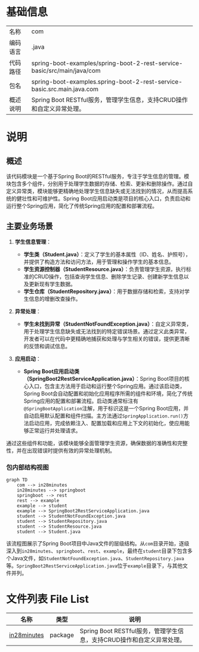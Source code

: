 # 基础信息

|      |      |
|------|------|
| 名称 | com |
| 编码语言 | .java |
| 代码路径 | spring-boot-examples/spring-boot-2-rest-service-basic/src/main/java/com |
| 包名 | spring-boot-examples.spring-boot-2-rest-service-basic.src.main.java.com |
| 概述说明 | Spring Boot RESTful服务，管理学生信息，支持CRUD操作和自定义异常处理。 |

# 说明

## 概述

该代码模块是一个基于Spring Boot的RESTful服务，专注于学生信息的管理。模块包含多个组件，分别用于处理学生数据的存储、检索、更新和删除操作。通过自定义异常类，模块能够更精确地处理学生信息缺失或无法找到的情况，从而提高系统的健壮性和可维护性。Spring Boot应用启动类是项目的核心入口，负责启动和运行整个Spring应用，简化了传统Spring应用的配置和部署流程。

## 主要业务场景

1. **学生信息管理**：
   - **学生类（Student.java）**：定义了学生的基本属性（ID、姓名、护照号），并提供了构造方法和访问方法，用于管理和操作学生的基本信息。
   - **学生资源控制器（StudentResource.java）**：负责管理学生资源，执行标准的CRUD操作，包括查询学生信息、删除学生记录、创建新学生信息以及更新现有学生数据。
   - **学生仓库（StudentRepository.java）**：用于数据存储和检索，支持对学生信息的增删改查操作。

2. **异常处理**：
   - **学生未找到异常（StudentNotFoundException.java）**：自定义异常类，用于处理学生信息缺失或无法找到的特定错误场景。通过定义此类异常，开发者可以在代码中更精确地捕获和处理与学生相关的错误，提供更清晰的反馈和调试信息。

3. **应用启动**：
   - **Spring Boot应用启动类（SpringBoot2RestServiceApplication.java）**：Spring Boot项目的核心入口，包含主方法用于启动和运行整个Spring应用。通过该启动类，Spring Boot会自动配置和初始化应用程序所需的组件和环境，简化了传统Spring应用的配置和部署流程。启动类通常标注有`@SpringBootApplication`注解，用于标识这是一个Spring Boot应用，并自动启用默认配置和组件扫描。主方法通过`SpringApplication.run()`方法启动应用，完成依赖注入、配置加载和应用上下文的初始化，使应用能够正常运行并处理请求。

通过这些组件和功能，该模块能够全面管理学生资源，确保数据的准确性和完整性，并在出现错误时提供有效的异常处理机制。


### 包内部结构视图

```mermaid
graph TD
    com --> in28minutes
    in28minutes --> springboot
    springboot --> rest
    rest --> example
    example --> student
    example --> SpringBoot2RestServiceApplication.java
    student --> StudentNotFoundException.java
    student --> StudentRepository.java
    student --> StudentResource.java
    student --> Student.java
```

该流程图展示了Spring Boot项目中Java文件的层级结构。从`com`目录开始，逐级深入到`in28minutes`、`springboot`、`rest`、`example`，最终在`student`目录下包含多个Java文件，如`StudentNotFoundException.java`、`StudentRepository.java`等。`SpringBoot2RestServiceApplication.java`位于`example`目录下，与其他文件并列。

# 文件列表 File List

| 名称   | 类型  | 说明 |
|-------|------|-------------|
| [in28minutes](in28minutes/_module.md) | package | Spring Boot RESTful服务，管理学生信息，支持CRUD操作和自定义异常处理。 |


